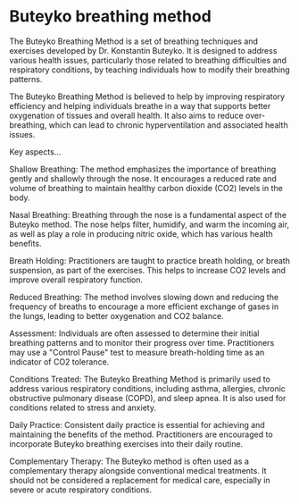 # Buteyko breathing method

The Buteyko Breathing Method is a set of breathing techniques and exercises developed by Dr. Konstantin Buteyko. It is designed to address various health issues, particularly those related to breathing difficulties and respiratory conditions, by teaching individuals how to modify their breathing patterns. 

The Buteyko Breathing Method is believed to help by improving respiratory efficiency and helping individuals breathe in a way that supports better oxygenation of tissues and overall health. It also aims to reduce over-breathing, which can lead to chronic hyperventilation and associated health issues.

Key aspects…

Shallow Breathing: The method emphasizes the importance of breathing gently and shallowly through the nose. It encourages a reduced rate and volume of breathing to maintain healthy carbon dioxide (CO2) levels in the body.

Nasal Breathing: Breathing through the nose is a fundamental aspect of the Buteyko method. The nose helps filter, humidify, and warm the incoming air, as well as play a role in producing nitric oxide, which has various health benefits.

Breath Holding: Practitioners are taught to practice breath holding, or breath suspension, as part of the exercises. This helps to increase CO2 levels and improve overall respiratory function.

Reduced Breathing: The method involves slowing down and reducing the frequency of breaths to encourage a more efficient exchange of gases in the lungs, leading to better oxygenation and CO2 balance.

Assessment: Individuals are often assessed to determine their initial breathing patterns and to monitor their progress over time. Practitioners may use a "Control Pause" test to measure breath-holding time as an indicator of CO2 tolerance.

Conditions Treated: The Buteyko Breathing Method is primarily used to address various respiratory conditions, including asthma, allergies, chronic obstructive pulmonary disease (COPD), and sleep apnea. It is also used for conditions related to stress and anxiety.

Daily Practice: Consistent daily practice is essential for achieving and maintaining the benefits of the method. Practitioners are encouraged to incorporate Buteyko breathing exercises into their daily routine.

Complementary Therapy: The Buteyko method is often used as a complementary therapy alongside conventional medical treatments. It should not be considered a replacement for medical care, especially in severe or acute respiratory conditions.
